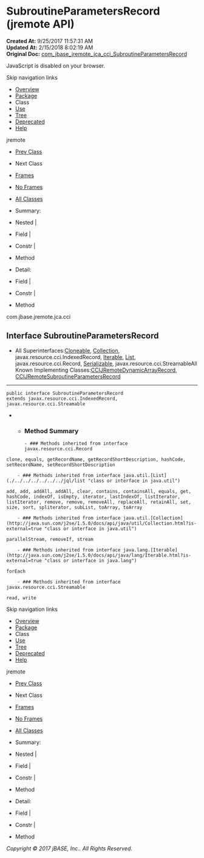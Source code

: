 # SubroutineParametersRecord (jremote   API)

**Created At:** 9/25/2017 11:57:31 AM  
**Updated At:** 2/15/2018 8:02:19 AM  
**Original Doc:** [com_jbase_jremote_jca_cci_SubroutineParametersRecord](https://docs.jbase.com/39259-cci/com_jbase_jremote_jca_cci_SubroutineParametersRecord)  

<!--<br>    try {<br>        if (location.href.indexOf('is-external=true') == -1) {<br>            parent.document.title="SubroutineParametersRecord (jremote   API)";<br>        }<br>    }<br>    catch(err) {<br>    }<br>//-->
JavaScript is disabled on your browser.

Skip navigation links

- [Overview](../../../../../overview-summary.html)
- [Package](./../com.jbase.jremote.jca.cci-%28jremote---api%29)
- Class
- [Use](./../class-use/uses-of-interface-com.jbase.jremote.jca.cci.subroutineparametersrecord-%28jremote---api%29)
- [Tree](./../com.jbase.jremote.jca.cci-class-hierarchy-%28jremote---api%29)
- [Deprecated](../../../../../deprecated-list.html)
- [Help](../../../../../help-doc.html)


jremote <br>

- [Prev Class](./../subroutineinteractionspec-%28jremote---api%29 "class in com.jbase.jremote.jca.cci")
- Next Class


- [Frames](./.)
- [No Frames](./.)


- [All Classes](../../../../../allclasses-noframe.html)


<!--<br>  allClassesLink = document.getElementById("allclasses\_navbar\_top");<br>  if(window==top) {<br>    allClassesLink.style.display = "block";<br>  }<br>  else {<br>    allClassesLink.style.display = "none";<br>  }<br>  //-->

- Summary:
- Nested |
- Field |
- Constr |
- Method


- Detail:
- Field |
- Constr |
- Method

com.jbase.jremote.jca.cci

## Interface SubroutineParametersRecord

- All Superinterfaces:[Cloneable](http://java.sun.com/j2se/1.5.0/docs/api/java/lang/Cloneable.html?is-external=true "class or interface in java.lang"), [Collection](http://java.sun.com/j2se/1.5.0/docs/api/java/util/Collection.html?is-external=true "class or interface in java.util"), javax.resource.cci.IndexedRecord, [Iterable](http://java.sun.com/j2se/1.5.0/docs/api/java/lang/Iterable.html?is-external=true "class or interface in java.lang"), [List](./../../../../../../jql/list "class or interface in java.util"), javax.resource.cci.Record, [Serializable](http://java.sun.com/j2se/1.5.0/docs/api/java/io/Serializable.html?is-external=true "class or interface in java.io"), javax.resource.cci.StreamableAll Known Implementing Classes:[CCIJRemoteDynamicArrayRecord](./../ccijremotedynamicarrayrecord-%28jremote---api%29 "class in com.jbase.jremote.jca.cci"), [CCIJRemoteSubroutineParametersRecord](./. "class in com.jbase.jremote.jca.cci")
* * *


```
public interface SubroutineParametersRecord
extends javax.resource.cci.IndexedRecord, javax.resource.cci.Streamable
```

- - ### Method Summary

        - ### Methods inherited from interface javax.resource.cci.Record
`clone, equals, getRecordName, getRecordShortDescription, hashCode, setRecordName, setRecordShortDescription`


        - ### Methods inherited from interface java.util.[List](./../../../../../../jql/list "class or interface in java.util")
`add, add, addAll, addAll, clear, contains, containsAll, equals, get, hashCode, indexOf, isEmpty, iterator, lastIndexOf, listIterator, listIterator, remove, remove, removeAll, replaceAll, retainAll, set, size, sort, spliterator, subList, toArray, toArray`


        - ### Methods inherited from interface java.util.[Collection](http://java.sun.com/j2se/1.5.0/docs/api/java/util/Collection.html?is-external=true "class or interface in java.util")
`parallelStream, removeIf, stream`


        - ### Methods inherited from interface java.lang.[Iterable](http://java.sun.com/j2se/1.5.0/docs/api/java/lang/Iterable.html?is-external=true "class or interface in java.lang")
`forEach`


        - ### Methods inherited from interface javax.resource.cci.Streamable
`read, write`

Skip navigation links

- [Overview](../../../../../overview-summary.html)
- [Package](./../com.jbase.jremote.jca.cci-%28jremote---api%29)
- Class
- [Use](./../class-use/uses-of-interface-com.jbase.jremote.jca.cci.subroutineparametersrecord-%28jremote---api%29)
- [Tree](./../com.jbase.jremote.jca.cci-class-hierarchy-%28jremote---api%29)
- [Deprecated](../../../../../deprecated-list.html)
- [Help](../../../../../help-doc.html)


jremote <br>

- [Prev Class](./../subroutineinteractionspec-%28jremote---api%29 "class in com.jbase.jremote.jca.cci")
- Next Class


- [Frames](./.)
- [No Frames](./.)


- [All Classes](../../../../../allclasses-noframe.html)


<!--<br>  allClassesLink = document.getElementById("allclasses\_navbar\_bottom");<br>  if(window==top) {<br>    allClassesLink.style.display = "block";<br>  }<br>  else {<br>    allClassesLink.style.display = "none";<br>  }<br>  //-->

- Summary:
- Nested |
- Field |
- Constr |
- Method


- Detail:
- Field |
- Constr |
- Method

*Copyright © 2017 jBASE, Inc.. All Rights Reserved.*
